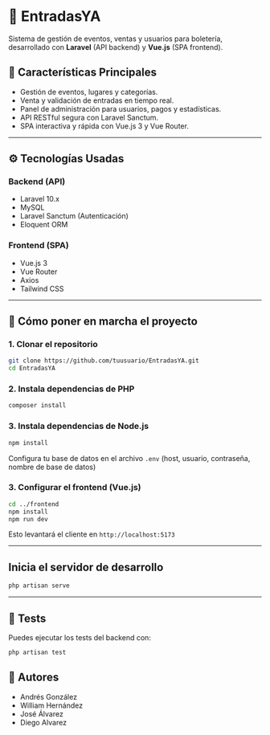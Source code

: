 # 🎵 EntradasYA

Sistema de gestión de eventos, ventas y usuarios para boletería, desarrollado con **Laravel** (API backend) y **Vue.js** (SPA frontend).

## 📌 Características Principales

- Gestión de eventos, lugares y categorías.
- Venta y validación de entradas en tiempo real.
- Panel de administración para usuarios, pagos y estadísticas.
- API RESTful segura con Laravel Sanctum.
- SPA interactiva y rápida con Vue.js 3 y Vue Router.

---

## ⚙️ Tecnologías Usadas

### Backend (API)
- Laravel 10.x
- MySQL 
- Laravel Sanctum (Autenticación)
- Eloquent ORM

### Frontend (SPA)
- Vue.js 3
- Vue Router
- Axios
- Tailwind CSS

---

## 🚀 Cómo poner en marcha el proyecto

### 1. Clonar el repositorio

```bash
git clone https://github.com/tuusuario/EntradasYA.git
cd EntradasYA
```

### 2. Instala dependencias de PHP

```bash
composer install
```
### 3. Instala dependencias de Node.js

```bash
npm install
```

Configura tu base de datos en el archivo `.env` (host, usuario, contraseña, nombre de base de datos)

### 3. Configurar el frontend (Vue.js)

```bash
cd ../frontend
npm install
npm run dev
```

Esto levantará el cliente en `http://localhost:5173`

---

## Inicia el servidor de desarrollo

```bash
php artisan serve
```

---

## 🧪 Tests

Puedes ejecutar los tests del backend con:

```bash
php artisan test
```

## 👥 Autores

- Andrés González
- William Hernández
- José Álvarez
- Diego Alvarez